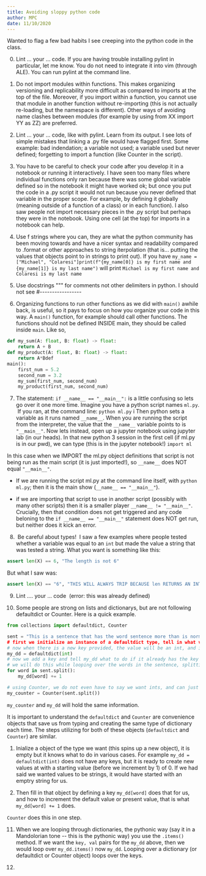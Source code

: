```yaml
---
title: Avoiding sloppy python code
author: MPC
date: 11/10/2020
---
```


Wanted to flag a few bad habits I see creeping into the python code in the class.

0. Lint ... your ... code. If you are having trouble installing pylint in particular, let me know. You do not need to integrate it into vim (through ALE). You can run pylint at the command line.

1. Do not import modules within functions. This makes organizing versioning and replicability more difficult as compared to imports at the top of the file. Moreover, if you import within a function, you cannot use that module in another function without re-importing (this is not actually re-loading, but the namespace is different). Other ways of avoiding name clashes between modules (for example by using from XX import YY as ZZ) are preferred.

2. Lint ... your ... code, like with pylint. Learn from its output. I see lots of simple mistakes that linking a .py file would have flagged first. Some example: bad indendation; a variable not used; a variable used but never defined; forgetting to import a function (like Counter in the script).

3. You have to be careful to check your code after you develop it in a notebook or running it interactively. I have seen too many files where individual functions only ran because there was some global variable defined so in the notebook it might have worked ok; but once you put the code in a .py script it would not run because you never defined that variable in the proper scope. For example, by defining it globally (meaning outside of a function of a class) or in each function). I also saw people not import necessary pieces in the .py script but perhaps they were in the notebook. Using one cell (at the top) for imports in a notebook can help.

4. Use f strings where you can, they are what the python community has been moving towards and have a nicer syntax and readability compared to .format or other approaches to string iterpolation (that is... putting the values that objects point to in strings to print out). If you have `my_name = ["Michael", "Colaresi"]print(f"{my_name[0]} is my first name and {my_name[1]} is my last name")` will print `Michael is my first name and Colaresi is my last name`

5. Use docstrings """ for comments not other delimiters in python. I should not see #-----------------

6. Organizing functions to run other functions as we did with `main()` awhile back, is useful, so it pays to focus on how you organize your code in this way. A `main()` function, for example should call other functions. The functions should not be defined INSIDE main, they should be called inside `main`. Like so, 

```python
def my_sum(A: float, B: float) -> float:
    return A + B
def my_product(A: float, B: float) -> float:    
    return A*Bdef 
main():
    first_num = 5.2
    second_num = 3.2
    my_sum(first_num, second_num)
    my_product(first_num, second_num)
```

7. The statement: `if __name__ == "__main__":` is a little confusing so lets go over it one more time. Imagine you have a python script names `ml.py`.  If you ran, at the command line: `python ml.py` i
Then python sets a variable as it runs named `__name__`. When you are running the script from the interpreter, the value that the `__name__` variable points to is `"__main__"`. Now lets instead, open up a jupyter notebook using jupyter lab (in our heads). In that new python 3 session in the first cell (if ml.py is in our pwd), we can type (this is in the jupyter notebook!) `import ml`

In this case when we IMPORT the ml.py object definitions that script is not being run as the main script (it is just imported!), so `__name__` does NOT equal `"__main__"`. 

- If we are running the script ml.py at the command line itself, with `python ml.py`; then it is the main show (`__name__ == "__main__"`).

- if we are importing that script to use in another script (possibly with many other scripts) then it is a smaller player `__name__ != "__main__"`. Crucially, then that condition does not get triggered and any code beloning to the `if __name__ == "__main__"` statement does NOT get run, but neither does it kick an error.

8.  Be careful about types!  I saw a few examples where people tested whether a variable was equal to an `int` but made the value a string that was tested a string. What you want is something like this:

```python
assert len(X) == 6, "The length is not 6"
```

But what I saw was:

```python
assert len(X) == "6", "THIS WILL ALWAYS TRIP BECAUSE len RETURNS AN INT!!!!!!!!!!!"
```

9. Lint .... your ... code  (error: this was already defined)

10. Some people are strong on lists and dictionarys, but are not following defaultdict or Counter. Here is a quick example.
```python
from collections import defaultdict, Counter

sent = "This is a sentence that has the word sentence more than is normal for a sentence 
# first we initialize an instance of a defaultdict type, tell in what values should be
# now when there is a new key provided, the value will be an int, and it will start at 0
my_dd = defaultdict(int)
# now we add a key and tell my_dd what to do if it already has the key
# we will do this while looping over the words in the sentence, splitting on spaces
for word in sent.split():
    my_dd[word] += 1

# using Counter, we do not even have to say we want ints, and can just throw a list to it
my_counter = Counter(sent.split())
```

`my_counter` and `my_dd` will hold the same information.

It is important to understand the `defaultdict` and `Counter` are convenience objects that save us from typing and creating the same type of dictionary each time. The steps utilizing for both of these objects (`defaultdict` and `Counter`) are similar. 

1. Inialize a object of the type we want (this spins up a new object), it is empty but it knows what to do in various cases. For example `my_dd = defaultdict(int)` does not have any keys, but it is ready to create new values at with a starting value (before we increment by 1) of 0. If we had said we wanted values to be strings, it would have started with an emptry string for us. 

2. Then fill in that object by defining a key `my_dd[word]` does that for us, and how to increment the default value or present value, that is what `my_dd[word] += 1` does.

`Counter` does this in one step.
 
11. When we are looping through dictionaries, the pythonic way (say it in a Mandolorian tone -- this is the pythonic way) you use the `.items()` method. If we want the `key, val` pairs for the `my_dd` above, then we would loop over `my_dd.items()` now `my_dd`. Looping over a dictionary (or defaultdict or Counter object) loops over the keys.

12. 
